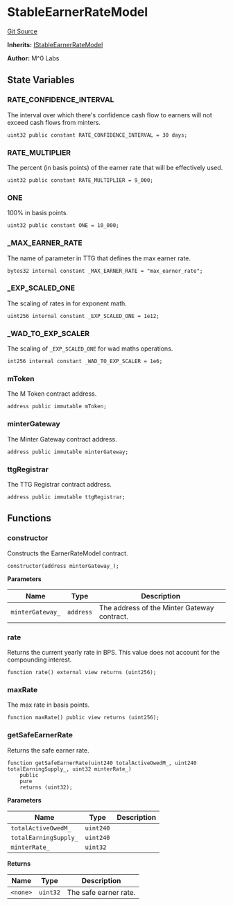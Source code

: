 # StableEarnerRateModel
[Git Source](https://github.com/MZero-Labs/protocol/blob/3382fb7336bbc7276e0c3f51da451c9fa6e0016f/src/rateModels/StableEarnerRateModel.sol)

**Inherits:**
[IStableEarnerRateModel](/src/rateModels/interfaces/IStableEarnerRateModel.sol/interface.IStableEarnerRateModel.md)

**Author:**
M^0 Labs


## State Variables
### RATE_CONFIDENCE_INTERVAL
The interval over which there's confidence cash flow to earners will not exceed cash flows from minters.


```solidity
uint32 public constant RATE_CONFIDENCE_INTERVAL = 30 days;
```


### RATE_MULTIPLIER
The percent (in basis points) of the earner rate that will be effectively used.


```solidity
uint32 public constant RATE_MULTIPLIER = 9_000;
```


### ONE
100% in basis points.


```solidity
uint32 public constant ONE = 10_000;
```


### _MAX_EARNER_RATE
The name of parameter in TTG that defines the max earner rate.


```solidity
bytes32 internal constant _MAX_EARNER_RATE = "max_earner_rate";
```


### _EXP_SCALED_ONE
The scaling of rates in for exponent math.


```solidity
uint256 internal constant _EXP_SCALED_ONE = 1e12;
```


### _WAD_TO_EXP_SCALER
The scaling of `_EXP_SCALED_ONE` for wad maths operations.


```solidity
int256 internal constant _WAD_TO_EXP_SCALER = 1e6;
```


### mToken
The M Token contract address.


```solidity
address public immutable mToken;
```


### minterGateway
The Minter Gateway contract address.


```solidity
address public immutable minterGateway;
```


### ttgRegistrar
The TTG Registrar contract address.


```solidity
address public immutable ttgRegistrar;
```


## Functions
### constructor

Constructs the EarnerRateModel contract.


```solidity
constructor(address minterGateway_);
```
**Parameters**

|Name|Type|Description|
|----|----|-----------|
|`minterGateway_`|`address`|The address of the Minter Gateway contract.|


### rate

Returns the current yearly rate in BPS.
This value does not account for the compounding interest.


```solidity
function rate() external view returns (uint256);
```

### maxRate

The max rate in basis points.


```solidity
function maxRate() public view returns (uint256);
```

### getSafeEarnerRate

Returns the safe earner rate.


```solidity
function getSafeEarnerRate(uint240 totalActiveOwedM_, uint240 totalEarningSupply_, uint32 minterRate_)
    public
    pure
    returns (uint32);
```
**Parameters**

|Name|Type|Description|
|----|----|-----------|
|`totalActiveOwedM_`|`uint240`||
|`totalEarningSupply_`|`uint240`||
|`minterRate_`|`uint32`||

**Returns**

|Name|Type|Description|
|----|----|-----------|
|`<none>`|`uint32`|The safe earner rate.|



